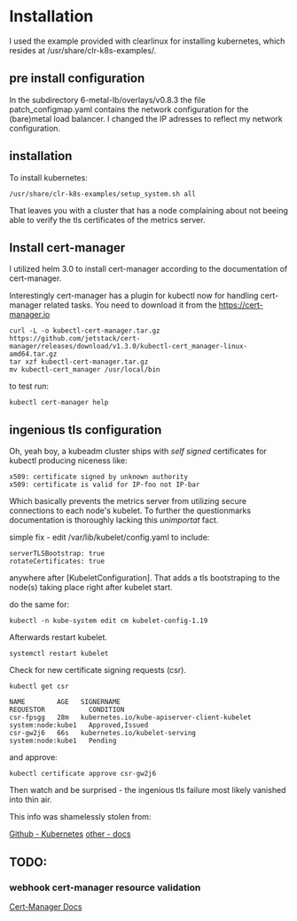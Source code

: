 # Installation

I used the example provided with clearlinux for installing kubernetes, which
resides at /usr/share/clr-k8s-examples/.

## pre install configuration
In the subdirectory 6-metal-lb/overlays/v0.8.3 the file 
patch_configmap.yaml contains the network configuration for the (bare)metal 
load balancer. I changed the IP adresses to reflect my network configuration.

## installation

To install kubernetes:
```
/usr/share/clr-k8s-examples/setup_system.sh all
```

That leaves you with a cluster that has a node complaining about not beeing 
able to verify the tls certificates of the metrics server.

## Install cert-manager
I utilized helm 3.0 to install cert-manager according to the documentation
of cert-manager.

Interestingly cert-manager has a plugin for kubectl now for handling 
cert-manager related tasks. You need to download it from the 
https://cert-manager.io

```
curl -L -o kubectl-cert-manager.tar.gz https://github.com/jetstack/cert-manager/releases/download/v1.3.0/kubectl-cert_manager-linux-amd64.tar.gz
tar xzf kubectl-cert-manager.tar.gz
mv kubectl-cert_manager /usr/local/bin
```

to test run:
```
kubectl cert-manager help
``` 

## ingenious tls configuration
Oh, yeah boy, a kubeadm cluster ships with *self signed* certificates for
kubectl producing niceness like:

```
x509: certificate signed by unknown authority
x509: certificate is valid for IP-foo not IP-bar
```

Which basically prevents the metrics server from utilizing secure connections
to each node's kubelet. To further the questionmarks documentation is 
thoroughly lacking this _unimportat_ fact.

simple fix - edit /var/lib/kubelet/config.yaml to include:

```
serverTLSBootstrap: true
rotateCertificates: true
```
anywhere after [KubeletConfiguration]. That adds a tls bootstraping to the 
node(s) taking place right after kubelet start.

do the same for:

```
kubectl -n kube-system edit cm kubelet-config-1.19
```

Afterwards restart kubelet.

```
systemctl restart kubelet
```


Check for new certificate signing requests (csr).

```
kubectl get csr
```

```
NAME        AGE   SIGNERNAME                                    REQUESTOR           CONDITION
csr-fpsgg   28m   kubernetes.io/kube-apiserver-client-kubelet   system:node:kube1   Approved,Issued
csr-gw2j6   66s   kubernetes.io/kubelet-serving                 system:node:kube1   Pending
```

and approve:

```
kubectl certificate approve csr-gw2j6
```

Then watch and be surprised - the ingenious tls failure most likely vanished into thin air.


This info was shamelessly stolen from:

[Github - Kubernetes](https://github.com/kubernetes/website/pull/27071/commits/30c6e773e24d1a7f91d7b7c96f0c61add29f416d)
[other - docs](https://www.ibm.com/docs/en/fci/1.0.3?topic=kubernetes-renewing-114x-cluster-certificates)


## TODO:
### webhook cert-manager resource validation
[Cert-Manager Docs](https://cert-manager-munnerz.readthedocs.io/en/stable/admin/resource-validation-webhook.html)

